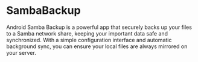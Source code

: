 # SambaBackup
Android Samba Backup is a powerful app that securely backs up your files to a Samba network share, keeping your important data safe and synchronized. With a simple configuration interface and automatic background sync, you can ensure your local files are always mirrored on your server.
